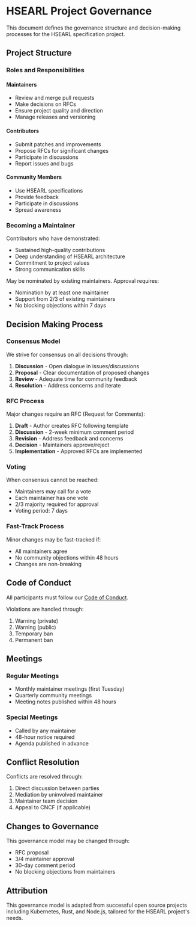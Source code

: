 # HSEARL Project Governance

This document defines the governance structure and decision-making processes for the HSEARL specification project.

## Project Structure

### Roles and Responsibilities

#### Maintainers
- Review and merge pull requests
- Make decisions on RFCs
- Ensure project quality and direction
- Manage releases and versioning

#### Contributors
- Submit patches and improvements
- Propose RFCs for significant changes
- Participate in discussions
- Report issues and bugs

#### Community Members
- Use HSEARL specifications
- Provide feedback
- Participate in discussions
- Spread awareness

### Becoming a Maintainer

Contributors who have demonstrated:
- Sustained high-quality contributions
- Deep understanding of HSEARL architecture
- Commitment to project values
- Strong communication skills

May be nominated by existing maintainers. Approval requires:
- Nomination by at least one maintainer
- Support from 2/3 of existing maintainers
- No blocking objections within 7 days

## Decision Making Process

### Consensus Model

We strive for consensus on all decisions through:
1. **Discussion** - Open dialogue in issues/discussions
2. **Proposal** - Clear documentation of proposed changes
3. **Review** - Adequate time for community feedback
4. **Resolution** - Address concerns and iterate

### RFC Process

Major changes require an RFC (Request for Comments):

1. **Draft** - Author creates RFC following template
2. **Discussion** - 2-week minimum comment period
3. **Revision** - Address feedback and concerns
4. **Decision** - Maintainers approve/reject
5. **Implementation** - Approved RFCs are implemented

### Voting

When consensus cannot be reached:
- Maintainers may call for a vote
- Each maintainer has one vote
- 2/3 majority required for approval
- Voting period: 7 days

### Fast-Track Process

Minor changes may be fast-tracked if:
- All maintainers agree
- No community objections within 48 hours
- Changes are non-breaking

## Code of Conduct

All participants must follow our [Code of Conduct](./CODE_OF_CONDUCT.md).

Violations are handled through:
1. Warning (private)
2. Warning (public)
3. Temporary ban
4. Permanent ban

## Meetings

### Regular Meetings
- Monthly maintainer meetings (first Tuesday)
- Quarterly community meetings
- Meeting notes published within 48 hours

### Special Meetings
- Called by any maintainer
- 48-hour notice required
- Agenda published in advance

## Conflict Resolution

Conflicts are resolved through:
1. Direct discussion between parties
2. Mediation by uninvolved maintainer
3. Maintainer team decision
4. Appeal to CNCF (if applicable)

## Changes to Governance

This governance model may be changed through:
- RFC proposal
- 3/4 maintainer approval
- 30-day comment period
- No blocking objections from maintainers

## Attribution

This governance model is adapted from successful open source projects including Kubernetes, Rust, and Node.js, tailored for the HSEARL project's needs.